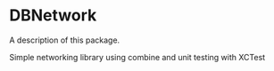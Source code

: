 # DBNetwork

A description of this package.

Simple networking library using combine and unit testing with XCTest

